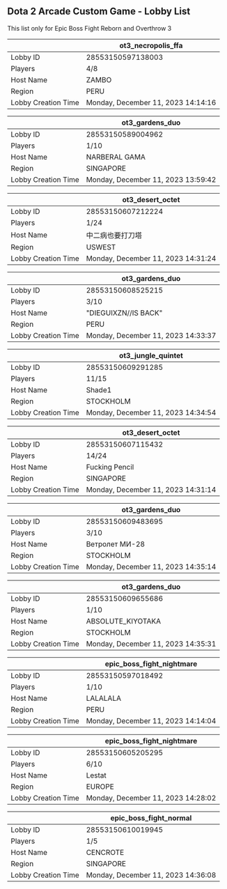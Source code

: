 ## Dota 2 Arcade Custom Game - Lobby List

This list only for Epic Boss Fight Reborn and Overthrow 3

|  | ot3_necropolis_ffa |
| ------ | ------ |
| Lobby ID | 28553150597138003 |
| Players | 4/8 |
| Host Name | ZAMBO |
| Region | PERU |
| Lobby Creation Time | Monday, December 11, 2023 14:14:16 |


|  | ot3_gardens_duo |
| ------ | ------ |
| Lobby ID | 28553150589004962 |
| Players | 1/10 |
| Host Name | NARBERAL GAMA |
| Region | SINGAPORE |
| Lobby Creation Time | Monday, December 11, 2023 13:59:42 |


|  | ot3_desert_octet |
| ------ | ------ |
| Lobby ID | 28553150607212224 |
| Players | 1/24 |
| Host Name | 中二病也要打刀塔 |
| Region | USWEST |
| Lobby Creation Time | Monday, December 11, 2023 14:31:24 |


|  | ot3_gardens_duo |
| ------ | ------ |
| Lobby ID | 28553150608525215 |
| Players | 3/10 |
| Host Name | "DIEGUIXZN//IS BACK" |
| Region | PERU |
| Lobby Creation Time | Monday, December 11, 2023 14:33:37 |


|  | ot3_jungle_quintet |
| ------ | ------ |
| Lobby ID | 28553150609291285 |
| Players | 11/15 |
| Host Name | Shade1 |
| Region | STOCKHOLM |
| Lobby Creation Time | Monday, December 11, 2023 14:34:54 |


|  | ot3_desert_octet |
| ------ | ------ |
| Lobby ID | 28553150607115432 |
| Players | 14/24 |
| Host Name | Fucking Pencil |
| Region | SINGAPORE |
| Lobby Creation Time | Monday, December 11, 2023 14:31:14 |


|  | ot3_gardens_duo |
| ------ | ------ |
| Lobby ID | 28553150609483695 |
| Players | 3/10 |
| Host Name | Ветролет МИ-28 |
| Region | STOCKHOLM |
| Lobby Creation Time | Monday, December 11, 2023 14:35:14 |


|  | ot3_gardens_duo |
| ------ | ------ |
| Lobby ID | 28553150609655686 |
| Players | 1/10 |
| Host Name | ABSOLUTE_KIYOTAKA |
| Region | STOCKHOLM |
| Lobby Creation Time | Monday, December 11, 2023 14:35:31 |


|  | epic_boss_fight_nightmare |
| ------ | ------ |
| Lobby ID | 28553150597018492 |
| Players | 1/10 |
| Host Name | LALALALA |
| Region | PERU |
| Lobby Creation Time | Monday, December 11, 2023 14:14:04 |


|  | epic_boss_fight_nightmare |
| ------ | ------ |
| Lobby ID | 28553150605205295 |
| Players | 6/10 |
| Host Name | Lestat |
| Region | EUROPE |
| Lobby Creation Time | Monday, December 11, 2023 14:28:02 |


|  | epic_boss_fight_normal |
| ------ | ------ |
| Lobby ID | 28553150610019945 |
| Players | 1/5 |
| Host Name | CENCROTE |
| Region | SINGAPORE |
| Lobby Creation Time | Monday, December 11, 2023 14:36:08 |


